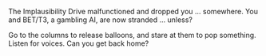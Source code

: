 The Implausibility Drive malfunctioned and dropped you ... somewhere. 
You and BET/T3, a gambling AI, are now stranded ... unless? 

Go to the columns to release balloons, and stare at them to pop something. Listen for voices. Can you get back home?